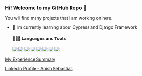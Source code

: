 ### Hi! Welcome to my GitHub Repo 👋

You will find many projects that I am working on here.

- 🌱 I’m currently learning about Cypress and Django Framework

  #### 👨🏻‍💻 Languages and Tools <br />

  <!-- img source https://icons8.com/icons -->
  <code><img src="https://img.icons8.com/color/48/000000/python.png"/></code>
  <code><img src="https://img.icons8.com/officel/40/000000/selenium-test-automation.png"/></code>
  <code><img src="https://img.icons8.com/color/48/000000/html-5.png"/></code>
  <code><img src="https://img.icons8.com/color/48/000000/css3.png"/></code>
  <code><img src="https://img.icons8.com/color/48/000000/javascript.png"/></code>
  <code><img src="https://img.icons8.com/color/48/000000/jenkins.png"/></code>
    <code><img src="https://img.icons8.com/color/48/000000/docker.png"/></code>
    <code><image src="https://img.icons8.com/color/48/000000/java-coffee-cup-logo.png"/></code>

<a href="https://anishst.github.io/">My Experience Summary</a>


<div class="LI-profile-badge"  data-version="v1" data-size="medium" data-locale="en_US" data-type="horizontal" data-theme="light" data-vanity="anishst"><a class="LI-simple-link" href='https://www.linkedin.com/in/anishst?trk=profile-badge'>LinkedIn Profile - Anish Sebastian</a></div>

<!--
**anishst/anishst** is a ✨ _special_ ✨ repository because its `README.md` (this file) appears on your GitHub profile.

Here are some ideas to get you started:

- 🔭 I’m currently working on ...
- 🌱 I’m currently learning ...
- 👯 I’m looking to collaborate on ...
- 🤔 I’m looking for help with ...
- 💬 Ask me about ...
- 📫 How to reach me: ...
- 😄 Pronouns: ...
- ⚡ Fun fact: ...
-->

